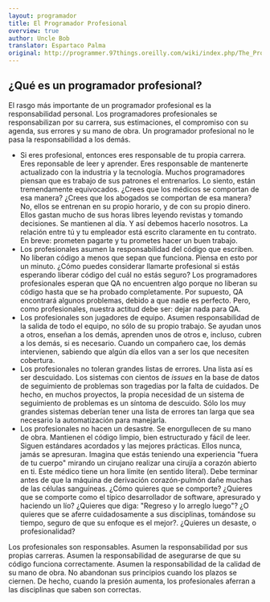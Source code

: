 ```yaml
---
layout: programador
title: El Programador Profesional
overview: true
author: Uncle Bob
translator: Espartaco Palma
original: http://programmer.97things.oreilly.com/wiki/index.php/The_Professional_Programmer
---
```


## ¿Qué es un programador profesional?

El rasgo más importante de un programador profesional es la
responsabilidad personal. Los programadores profesionales se
responsabilizan por su carrera, sus estimaciones, el compromiso con su
agenda, sus errores y su mano de obra. Un programador profesional no le
pasa la responsabilidad a los demás.

* Si eres profesional, entonces eres responsable de tu propia carrera.
Eres reponsable de leer y aprender. Eres responsable de mantenerte
actualizado con la industria y la tecnología. Muchos programadores piensan
que es trabajo de sus patrones el entrenarlos. Lo siento, están
tremendamente equivocados. ¿Crees que los médicos se comportan de esa
manera? ¿Crees que los abogados se comportan de esa manera? No, ellos se
entrenan en su propio horario, y de con su propio dinero. Ellos gastan
mucho de sus horas libres leyendo revistas y tomando decisiones. Se mantienen
al día. Y así debemos hacerlo nosotros. La relación entre tú y tu
empleador está escrito claramente en tu contrato. En breve: prometen
pagarte y tu prometes hacer un buen trabajo.
* Los profesionales asumen la responsabilidad del código que escriben.
No liberan código a menos que sepan que funciona. Piensa en esto por un
minuto. ¿Cómo puedes considerar llamarte profesional si estás esperando
liberar código del cuál no estás seguro? Los programadores profesionales
esperan que QA no encuentren algo porque no liberan su código hasta que se
ha probado completamente. Por supuesto, QA encontrará algunos problemas,
debido a que nadie es perfecto. Pero, como profesionales, nuestra actitud
debe ser: dejar nada para QA.
* Los profesionales son jugadores de equipo. Asumen responsabilidad de
la salida de todo el equipo, no sólo de su propio trabajo. Se ayudan
unos a otros, enseñan a los demás, aprenden unos de otros e, incluso,
cubren a los demás, si es necesario. Cuando un compañero cae, los demás
intervienen, sabiendo que algún día ellos van a ser los que necesiten
cobertura.
* Los profesionales no toleran grandes listas de errores. Una lista
así es ser descuidado. Los sistemas con cientos de *issues* en la base
de datos de seguimiento de problemas son tragedias por la falta de
cuidados. De hecho, en muchos proyectos, la propia necesidad de un
sistema de seguimiento de problemas es un síntoma de descuido.
Sólo los muy grandes sistemas deberían tener una lista de errores tan
larga que sea necesario la automatización para manejarla.
* Los profesionales no hacen un desastre. Se enorgullecen de su mano de
obra. Mantienen el código limpio, bien estructurado y fácil de leer.
Siguen estándares acordados y las mejores prácticas. Ellos nunca, jamás
se apresuran. Imagina que estás teniendo una experiencia "fuera de tu
cuerpo" mirando un cirujano realizar una cirujía a corazón abierto en
ti. Este médico tiene un hora límite (en sentido literal). Debe
terminar antes de que la máquina de derivación corazón-pulmón dañe
muchas de las células sanguíneas. ¿Cómo quieres que se comporte? ¿Quieres
que se comporte como el típico desarrollador de software, apresurado y
haciendo un lío? ¿Quieres que diga: "Regreso y lo arreglo luego"? ¿O
quieres que se aferre cuidadosamente a sus disciplinas, tomándose su
tiempo, seguro de que su enfoque es el mejor?. ¿Quieres un desaste, o
profesionalidad?

Los profesionales son responsables. Asumen la responsabilidad por sus
propias carreras. Asumen la responsabilidad de asegurarse de que su
código funciona correctamente. Asumen la responsabilidad de la calidad
de su mano de obra. No abandonan sus principios cuando los plazos se
ciernen. De hecho, cuando la presión aumenta, los profesionales aferran
a las disciplinas que saben son correctas.

